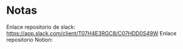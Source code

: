 # Notas
Enlace repositorio de slack:
https://app.slack.com/client/T07H4E3RGC8/C07HDD0S49W
Enlace repositorio Notion:
